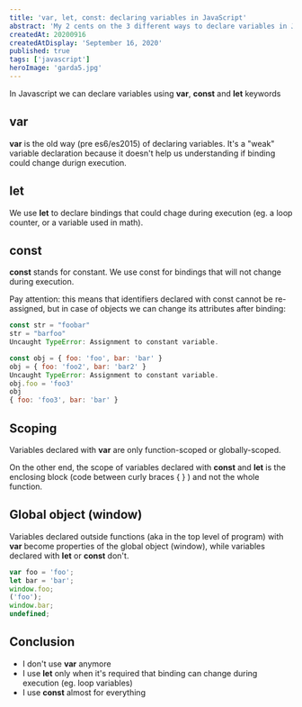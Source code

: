 ```yaml
---
title: 'var, let, const: declaring variables in JavaScript'
abstract: 'My 2 cents on the 3 different ways to declare variables in JavaScript.'
createdAt: 20200916
createdAtDisplay: 'September 16, 2020'
published: true
tags: ['javascript']
heroImage: 'garda5.jpg'
---
```


In Javascript we can declare variables using <strong>var</strong>, <strong>const</strong> and <strong>let</strong> keywords

## var

<strong>var</strong> is the old way (pre es6/es2015) of declaring variables. It's a "weak" variable declaration because it doesn't help us understanding if binding could change durign execution.

## let

We use <strong>let</strong> to declare bindings that could chage during execution (eg. a loop counter, or a variable used in math).

## const

<strong>const</strong> stands for constant. We use const for bindings that will not change during execution.

Pay attention: this means that identifiers declared with const cannot be re-assigned, but in case of objects we can change its attributes after binding:

```javascript
const str = "foobar"
str = "barfoo"
Uncaught TypeError: Assignment to constant variable.

const obj = { foo: 'foo', bar: 'bar' }
obj = { foo: 'foo2', bar: 'bar2' }
Uncaught TypeError: Assignment to constant variable.
obj.foo = 'foo3'
obj
{ foo: 'foo3', bar: 'bar' }
```

## Scoping

Variables declared with <strong>var</strong> are only function-scoped or globally-scoped.

On the other end, the scope of variables declared with <strong>const</strong> and <strong>let</strong> is the enclosing block (code between curly braces { } ) and not the whole function.

## Global object (window)

Variables declared outside functions (aka in the top level of program) with <strong>var</strong> become properties of the global object (window), while variables declared with <strong>let</strong> or <strong>const</strong> don't.

```javascript
var foo = 'foo';
let bar = 'bar';
window.foo;
('foo');
window.bar;
undefined;
```

## Conclusion

-   I don't use <strong>var</strong> anymore
-   I use <strong>let</strong> only when it's required that binding can change during execution (eg. loop variables)
-   I use <strong>const</strong> almost for everything

